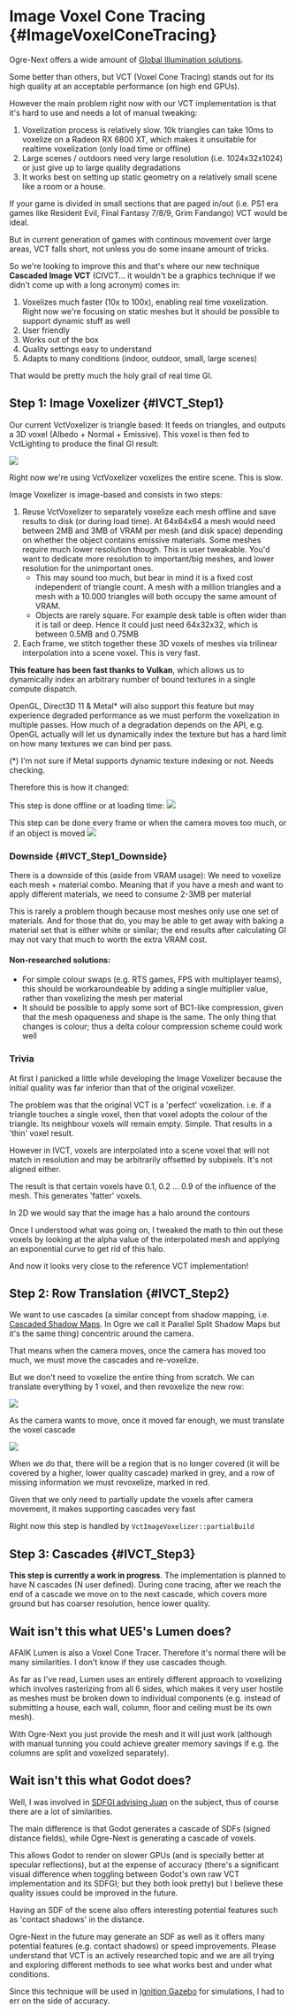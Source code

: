 # Image Voxel Cone Tracing {#ImageVoxelConeTracing}

Ogre-Next offers a wide amount of [Global Illumination solutions](https://ogrecave.github.io/ogre-next/api/2.3/_gi_methods.html).

Some better than others, but VCT (Voxel Cone Tracing) stands out for its high quality at an acceptable performance (on high end GPUs).

However the main problem right now with our VCT implementation is that it's hard to use and needs a lot of manual tweaking:

1. Voxelization process is relatively slow. 10k triangles can take 10ms to voxelize on a Radeon RX 6800 XT, which makes it unsuitable for realtime voxelization (only load time or offline)
2. Large scenes / outdoors need very large resolution (i.e. 1024x32x1024) or just give up to large quality degradations
3. It works best on setting up static geometry on a relatively small scene like a room or a house.

If your game is divided in small sections that are paged in/out (i.e. PS1 era games like Resident Evil, Final Fantasy 7/8/9, Grim Fandango) VCT would be ideal.

But in current generation of games with continous movement over large areas, VCT falls short, not unless you do some insane amount of tricks.

So we're looking to improve this and that's where our new technique **Cascaded Image VCT** (CIVCT... it wouldn't be a graphics technique if we didn't come up with a long acronym) comes in:

1. Voxelizes much faster (10x to 100x), enabling real time voxelization. Right now we're focusing on static meshes but it should be possible to support dynamic stuff as well
2. User friendly
3. Works out of the box
4. Quality settings easy to understand
5. Adapts to many conditions (indoor, outdoor, small, large scenes)

That would be pretty much the holy grail of real time GI.

## Step 1: Image Voxelizer {#IVCT_Step1}

Our current VctVoxelizer is triangle based: It feeds on triangles, and outputs a 3D voxel (Albedo + Normal + Emissive). This voxel is then fed to VctLighting to produce the final GI result:

![](IVCT/TrisToScene.png)

Right now we're using VctVoxelizer voxelizes the entire scene. This is slow.

Image Voxelizer is image-based and consists in two steps:

1. Reuse VctVoxelizer to separately voxelize each mesh offline and save results to disk (or during load time). At 64x64x64 a mesh would need between 2MB and 3MB of VRAM per mesh (and disk space) depending on whether the object contains emissive materials. Some meshes require much lower resolution though. This is user tweakable. You'd want to dedicate more resolution to important/big meshes, and lower resolution for the unimportant ones.
    - This may sound too much, but bear in mind it is a fixed cost independent of triangle count. A mesh with a million triangles and a mesh with a 10.000 triangles will both occupy the same amount of VRAM.
	- Objects are rarely square. For example desk table is often wider than it is tall or deep. Hence it could just need 64x32x32, which is between 0.5MB and 0.75MB
2. Each frame, we stitch together these 3D voxels of meshes via trilinear interpolation into a scene voxel. This is very fast.

**This feature has been fast thanks to Vulkan**, which allows us to dynamically index an arbitrary number of bound textures in a single compute dispatch.

OpenGL, Direct3D 11 & Metal* will also support this feature but may experience degraded performance as we must perform the voxelization in multiple passes. How much of a degradation depends on the API, e.g. OpenGL actually will let us dynamically index the texture but has a hard limit on how many textures we can bind per pass.

(*) I'm not sure if Metal supports dynamic texture indexing or not. Needs checking.

Therefore this is how it changed:

This step is done offline or at loading time:
![](IVCT/TrisToVoxelMesh.png)

This step can be done every frame or when the camera moves too much, or if an object is moved
![](IVCT/ImageToScene.png)

### Downside {#IVCT_Step1_Downside}

There is a downside of this (aside from VRAM usage): We need to voxelize each mesh + material combo. Meaning that if you have a mesh and want to apply different materials, we need to consume 2-3MB per material

This is rarely a problem though because most meshes only use one set of materials. And for those that do, you may be able to get away with baking a material set that is either white or similar; the end results after calculating GI may not vary that much to worth the extra VRAM cost.

#### Non-researched solutions:

 - For simple colour swaps (e.g. RTS games, FPS with multiplayer teams), this should be workaroundeable by adding a single multiplier value, rather than voxelizing the mesh per material
 - It should be possible to apply some sort of BC1-like compression, given that the mesh opaqueness and shape is the same. The only thing that changes is colour; thus a delta colour compression scheme could work well

### Trivia

At first I panicked a little while developing the Image Voxelizer because the initial quality was far inferior than that of the original voxelizer.

The problem was that the original VCT is a 'perfect' voxelization. i.e. if a triangle touches a single voxel, then that voxel adopts the colour of the triangle. Its neighbour voxels will remain empty. Simple.
That results in a 'thin' voxel result.

However in IVCT, voxels are interpolated into a scene voxel that will not match in resolution and may be arbitrarily offsetted by subpixels. It's not aligned either.

The result is that certain voxels have 0.1, 0.2 ... 0.9 of the influence of the mesh. This generates 'fatter' voxels.

In 2D we would say that the image has a halo around the contours

Once I understood what was going on, I tweaked the math to thin out these voxels by looking at the alpha value of the interpolated mesh and applying an exponential curve to get rid of this halo.

And now it looks very close to the reference VCT implementation!

## Step 2: Row Translation {#IVCT_Step2}

We want to use cascades (a similar concept from shadow mapping, i.e. [Cascaded Shadow Maps](https://docs.microsoft.com/en-us/windows/win32/dxtecharts/cascaded-shadow-maps). In Ogre we call it Parallel Split Shadow Maps but it's the same thing) concentric around the camera.

That means when the camera moves, once the camera has moved too much, we must move the cascades and re-voxelize.

But we don't need to voxelize the entire thing from scratch. We can translate everything by 1 voxel, and then revoxelize the new row:

![](IVCT/RowTranslation01.png)

As the camera wants to move, once it moved far enough, we must translate the voxel cascade

![](IVCT/RowTranslation02.png)

When we do that, there will be a region that is no longer covered (it will be covered by a higher, lower quality cascade) marked in grey, and a row of missing information we must revoxelize, marked in red.

Given that we only need to partially update the voxels after camera movement, it makes supporting cascades very fast

Right now this step is handled by `VctImageVoxelizer::partialBuild`

## Step 3: Cascades {#IVCT_Step3}

**This step is currently a work in progress**. The implementation is planned to have N cascades (N user defined). During cone tracing, after we reach the end of a cascade we move on to the next cascade, which covers more ground but has coarser resolution, hence lower quality.


## Wait isn't this what UE5's Lumen does?

AFAIK Lumen is also a Voxel Cone Tracer. Therefore it's normal there will be many similarities. I don't know if they use cascades though.

As far as I've read, Lumen uses an entirely different approach to voxelizing which involves rasterizing from all 6 sides, which makes it very user hostile as meshes must be broken down to individual components (e.g. instead of submitting a house, each wall, column, floor and ceiling must be its own mesh).

With Ogre-Next you just provide the mesh and it will just work (although with manual tunning you could achieve greater memory savings if e.g. the columns are split and voxelized separately).

## Wait isn't this what Godot does?

Well, I was involved in [SDFGI advising Juan](https://godotengine.org/article/godot-40-gets-sdf-based-real-time-global-illumination) on the subject, thus of course there are a lot of similarities.

The main difference is that Godot generates a cascade of SDFs (signed distance fields), while Ogre-Next is generating a cascade of voxels.

This allows Godot to render on slower GPUs (and is specially better at specular reflections), but at the expense of accuracy (there's a significant visual difference when toggling between Godot's own raw VCT implementation and its SDFGI; but they both look pretty) but I believe these quality issues could be improved in the future.

Having an SDF of the scene also offers interesting potential features such as 'contact shadows' in the distance.

Ogre-Next in the future may generate an SDF as well as it offers many potential features (e.g. contact shadows) or speed improvements. Please understand that VCT is an actively researched topic and we are all trying and exploring different methods to see what works best and under what conditions.

Since this technique will be used in [Ignition Gazebo](https://ignitionrobotics.org/home) for simulations, I had to err on the side of accuracy.
